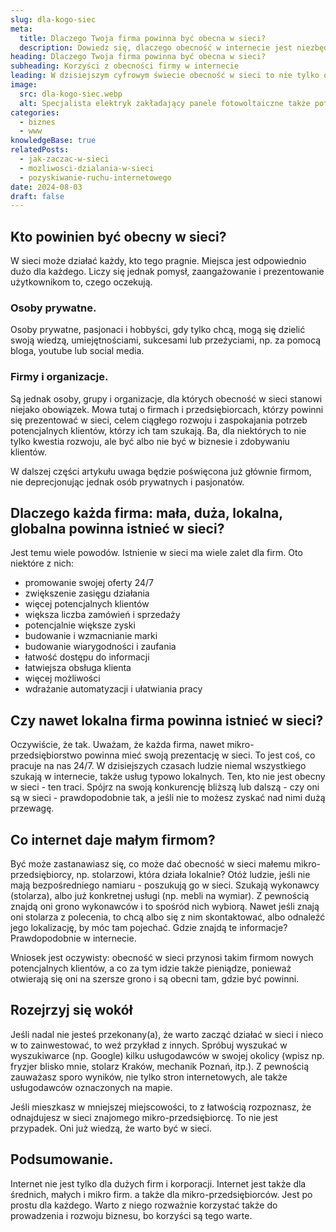 ```yaml
---
slug: dla-kogo-siec
meta:
  title: Dlaczego Twoja firma powinna być obecna w sieci?
  description: Dowiedz się, dlaczego obecność w internecie jest niezbędna dla każdej firmy - od małych lokalnych biznesów po globalne korporacje.
heading: Dlaczego Twoja firma powinna być obecna w sieci?
subheading: Korzyści z obecności firmy w internecie
leading: W dzisiejszym cyfrowym świecie obecność w sieci to nie tylko opcja, ale często konieczność dla każdej firmy. Bez względu na wielkość przedsiębiorstwa, internet oferuje wiele korzyści, które mogą przyczynić się do rozwoju i sukcesu Twojego biznesu.
image:
  src: dla-kogo-siec.webp
  alt: Specjalista elektryk zakładający panele fotowoltaiczne także potrzebuje strony www
categories:
  - biznes
  - www
knowledgeBase: true
relatedPosts:
  - jak-zaczac-w-sieci
  - mozliwosci-dzialania-w-sieci
  - pozyskiwanie-ruchu-internetowego
date: 2024-08-03
draft: false
---
```


## Kto powinien być obecny w sieci?

W sieci może działać każdy, kto tego pragnie. Miejsca jest odpowiednio dużo dla każdego. Liczy się jednak pomysł, zaangażowanie i prezentowanie użytkownikom to, czego oczekują.

### Osoby prywatne.

Osoby prywatne, pasjonaci i hobbyści, gdy tylko chcą, mogą się dzielić swoją wiedzą, umiejętnościami, sukcesami lub przeżyciami, np. za pomocą bloga, youtube lub social media.

### Firmy i organizacje.

Są jednak osoby, grupy i organizacje, dla których obecność w sieci stanowi niejako obowiązek. Mowa tutaj o firmach i przedsiębiorcach, którzy powinni się prezentować w sieci, celem ciągłego rozwoju i zaspokajania potrzeb potencjalnych klientów, którzy ich tam szukają. Ba, dla niektórych to nie tylko kwestia rozwoju, ale być albo nie być w biznesie i zdobywaniu klientów.

W dalszej części artykułu uwaga będzie poświęcona już głównie firmom, nie deprecjonując jednak osób prywatnych i pasjonatów.

## Dlaczego każda firma: mała, duża, lokalna, globalna powinna istnieć w sieci?

Jest temu wiele powodów. Istnienie w sieci ma wiele zalet dla firm. Oto niektóre z nich:

- promowanie swojej oferty 24/7
- zwiększenie zasięgu działania
- więcej potencjalnych klientów
- większa liczba zamówień i sprzedaży
- potencjalnie większe zyski
- budowanie i wzmacnianie marki
- budowanie wiarygodności i zaufania
- łatwość dostępu do informacji
- łatwiejsza obsługa klienta
- więcej możliwości
- wdrażanie automatyzacji i ułatwiania pracy

## Czy nawet lokalna firma powinna istnieć w sieci?

Oczywiście, że tak. Uważam, że każda firma, nawet mikro-przedsiębiorstwo powinna mieć swoją prezentację w sieci. To jest coś, co pracuje na nas 24/7. W dzisiejszych czasach ludzie niemal wszystkiego szukają w internecie, także usług typowo lokalnych. Ten, kto nie jest obecny w sieci - ten traci. Spójrz na swoją konkurencję bliższą lub dalszą - czy oni są w sieci - prawdopodobnie tak, a jeśli nie to możesz zyskać nad nimi dużą przewagę.

## Co internet daje małym firmom?

Być może zastanawiasz się, co może dać obecność w sieci małemu mikro-przedsiębiorcy, np. stolarzowi, która działa lokalnie? Otóż ludzie, jeśli nie mają bezpośredniego namiaru - poszukują go w sieci. Szukają wykonawcy (stolarza), albo już konkretnej usługi (np. mebli na wymiar). Z pewnością znajdą oni grono wykonawców i to spośród nich wybiorą. Nawet jeśli znają oni stolarza z polecenia, to chcą albo się z nim skontaktować, albo odnaleźć jego lokalizację, by móc tam pojechać. Gdzie znajdą te informacje? Prawdopodobnie w internecie.

Wniosek jest oczywisty: obecność w sieci przynosi takim firmom nowych potencjalnych klientów, a co za tym idzie także pieniądze, ponieważ otwierają się oni na szersze grono i są obecni tam, gdzie być powinni.

## Rozejrzyj się wokół

Jeśli nadal nie jesteś przekonany(a), że warto zacząć działać w sieci i nieco w to zainwestować, to weź przykład z innych. Spróbuj wyszukać w wyszukiwarce (np. Google) kilku usługodawców w swojej okolicy (wpisz np. fryzjer blisko mnie, stolarz Kraków, mechanik Poznań, itp.). Z pewnością zauważasz sporo wyników, nie tylko stron internetowych, ale także usługodawców oznaczonych na mapie.

Jeśli mieszkasz w mniejszej miejscowości, to z łatwością rozpoznasz, że odnajdujesz w sieci znajomego mikro-przedsiębiorcę. To nie jest przypadek. Oni już wiedzą, że warto być w sieci.

## Podsumowanie.

Internet nie jest tylko dla dużych firm i korporacji. Internet jest także dla średnich, małych i mikro firm. a także dla mikro-przedsiębiorców. Jest po prostu dla każdego. Warto z niego rozważnie korzystać także do prowadzenia i rozwoju biznesu, bo korzyści są tego warte.
